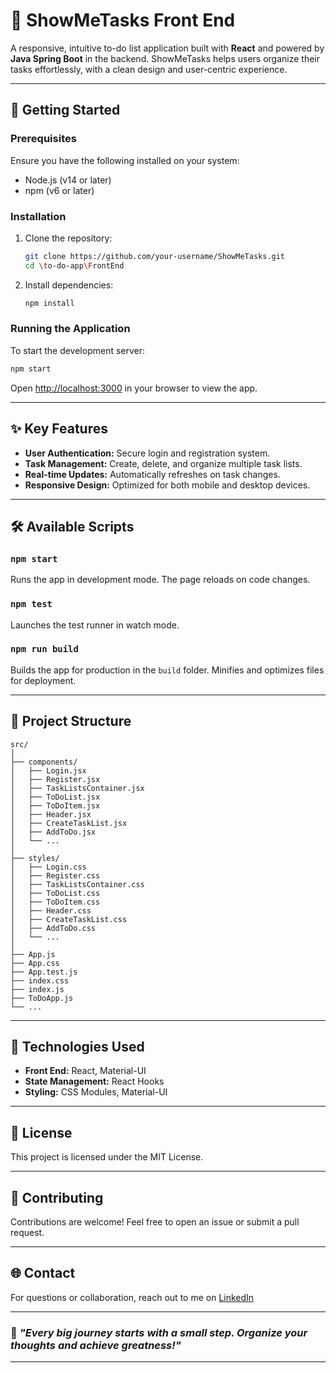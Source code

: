 # 🌟 ShowMeTasks Front End

A responsive, intuitive to-do list application built with **React** and powered by **Java Spring Boot** in the backend. ShowMeTasks helps users organize their tasks effortlessly, with a clean design and user-centric experience.

---

## 🚀 **Getting Started**

### Prerequisites
Ensure you have the following installed on your system:
- Node.js (v14 or later)
- npm (v6 or later)

### Installation
1. Clone the repository:
   ```bash
   git clone https://github.com/your-username/ShowMeTasks.git
   cd \to-do-app\FrontEnd
   ```
2. Install dependencies:
   ```bash
   npm install
   ```

### Running the Application
To start the development server:
```bash
npm start
```
Open [http://localhost:3000](http://localhost:3000) in your browser to view the app.

---

## ✨ **Key Features**
- **User Authentication:** Secure login and registration system.
- **Task Management:** Create, delete, and organize multiple task lists.
- **Real-time Updates:** Automatically refreshes on task changes.
- **Responsive Design:** Optimized for both mobile and desktop devices.

---

## 🛠 **Available Scripts**

### `npm start`
Runs the app in development mode. The page reloads on code changes.

### `npm test`
Launches the test runner in watch mode.

### `npm run build`
Builds the app for production in the `build` folder. Minifies and optimizes files for deployment.

---

## 📂 **Project Structure**
```
src/
│
├── components/
│   ├── Login.jsx
│   ├── Register.jsx
│   ├── TaskListsContainer.jsx
│   ├── ToDoList.jsx
│	├── ToDoItem.jsx
│	├── Header.jsx
│	├── CreateTaskList.jsx
│	├── AddToDo.jsx
│   └── ...
│
├── styles/
│   ├── Login.css
│   ├── Register.css
│   ├── TaskListsContainer.css
│   ├── ToDoList.css
│	├── ToDoItem.css
│	├── Header.css
│	├── CreateTaskList.css
│	├── AddToDo.css
│   └── ...
│
├── App.js
├── App.css
├── App.test.js
├── index.css
├── index.js
├── ToDoApp.js
└── ...
```

---

## 🧩 **Technologies Used**
- **Front End:** React, Material-UI
- **State Management:** React Hooks
- **Styling:** CSS Modules, Material-UI

---

## 📜 **License**
This project is licensed under the MIT License.

---

## 🤝 **Contributing**
Contributions are welcome! Feel free to open an issue or submit a pull request.

---

## 🌐 **Contact**
For questions or collaboration, reach out to me on [LinkedIn](https://www.linkedin.com/in/kylemccolgan/)

---

### 🎯 *"Every big journey starts with a small step. Organize your thoughts and achieve greatness!"*

---
